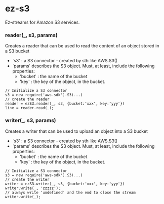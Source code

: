 # ez-s3
Ez-streams for Amazon S3 services.
### reader(_, s3, params)
Creates a reader that can be used to read the content of an object stored in a S3 bucket
- 's3' : a S3 connector - created by sth like AWS.S3()
- 'params' describes the S3 object. Must, at least, include the following properties:
	- 'bucket'  : the name of the bucket
	- 'key' : the key of the object, in the bucket.
 
```
// Initialize a S3 connector
s3 = new require('aws-sdk').S3(...)
// create the reader
reader = ezS3.reader(_, s3, {bucket:'xxx', key:'yyy'})
line = reader.read(_);
```
### writer(_, s3, params)
Creates a writer that can be used to upload an object into a S3 bucket
- 's3' : a S3 connector - created by sth like AWS.S3()
- 'params' describes the S3 object. Must, at least, include the following properties:
	- 'bucket'  : the name of the bucket
	- 'key' : the key of the object, in the bucket.
 
```
// Initialize a S3 connector
s3 = new require('aws-sdk').S3(...)
// create the writer
writer = ezS3.writer(_, s3, {bucket:'xxx', key:'yyy'})
writer.write(_, 'zzzzz');
// always write 'undefined' and the end to close the stream
writer.write(_);
```
